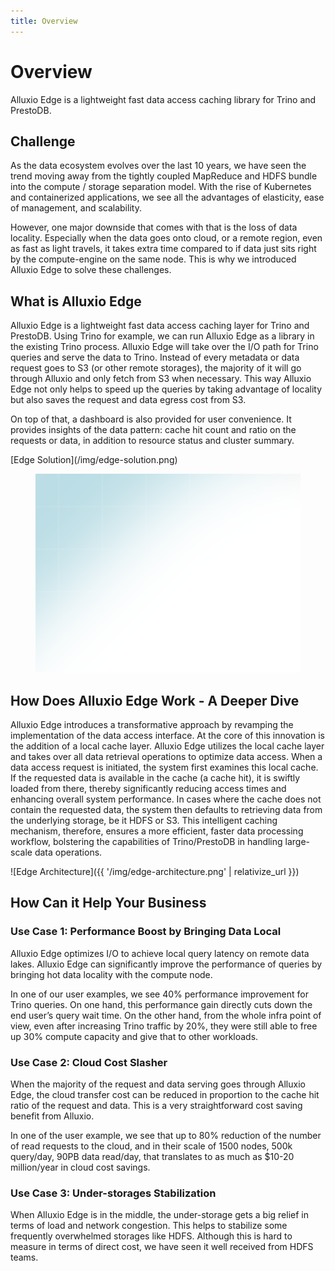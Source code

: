 ```yaml
---
title: Overview
---
```


# Overview

Alluxio Edge is a lightweight fast data access caching library for Trino and PrestoDB.

## Challenge

As the data ecosystem evolves over the last 10 years, we have seen the trend moving away from the tightly coupled MapReduce and HDFS bundle into the compute / storage separation model. With the rise of Kubernetes and containerized applications, we see all the advantages of elasticity, ease of management, and scalability.

However, one major downside that comes with that is the loss of data locality. Especially when the data goes onto cloud, or a remote region, even as fast as light travels, it takes extra time compared to if data just sits right by the compute-engine on the same node. This is why we introduced Alluxio Edge to solve these challenges.

## What is Alluxio Edge

Alluxio Edge is a lightweight fast data access caching layer for Trino and PrestoDB. Using Trino for example, we can run Alluxio Edge as a library in the existing Trino process. Alluxio Edge will take over the I/O path for Trino queries and serve the data to Trino. Instead of every metadata or data request goes to S3 (or other remote storages), the majority of it will go through Alluxio and only fetch from S3 when necessary. This way Alluxio Edge not only helps to speed up the queries by taking advantage of locality but also saves the request and data egress cost from S3.

On top of that, a dashboard is also provided for user convenience. It provides insights of the data pattern: cache hit count and ratio on the requests or data, in addition to resource status and cluster summary.

\[Edge Solution]\(/img/edge-solution.png)

<figure><img src="../../../.gitbook/assets/1.png" alt=""><figcaption></figcaption></figure>

## How Does Alluxio Edge Work - A Deeper Dive

Alluxio Edge introduces a transformative approach by revamping the implementation of the data access interface. At the core of this innovation is the addition of a local cache layer. Alluxio Edge utilizes the local cache layer and takes over all data retrieval operations to optimize data access. When a data access request is initiated, the system first examines this local cache. If the requested data is available in the cache (a cache hit), it is swiftly loaded from there, thereby significantly reducing access times and enhancing overall system performance. In cases where the cache does not contain the requested data, the system then defaults to retrieving data from the underlying storage, be it HDFS or S3. This intelligent caching mechanism, therefore, ensures a more efficient, faster data processing workflow, bolstering the capabilities of Trino/PrestoDB in handling large-scale data operations.

!\[Edge Architecture]\(\{{ '/img/edge-architecture.png' | relativize\_url \}})

## How Can it Help Your Business

### Use Case 1: Performance Boost by Bringing Data Local

Alluxio Edge optimizes I/O to achieve local query latency on remote data lakes. Alluxio Edge can significantly improve the performance of queries by bringing hot data locality with the compute node.

In one of our user examples, we see 40% performance improvement for Trino queries. On one hand, this performance gain directly cuts down the end user’s query wait time. On the other hand, from the whole infra point of view, even after increasing Trino traffic by 20%, they were still able to free up 30% compute capacity and give that to other workloads.

### Use Case 2: Cloud Cost Slasher

When the majority of the request and data serving goes through Alluxio Edge, the cloud transfer cost can be reduced in proportion to the cache hit ratio of the request and data. This is a very straightforward cost saving benefit from Alluxio.

In one of the user example, we see that up to 80% reduction of the number of read requests to the cloud, and in their scale of 1500 nodes, 500k query/day, 90PB data read/day, that translates to as much as $10-20 million/year in cloud cost savings.

### Use Case 3: Under-storages Stabilization

When Alluxio Edge is in the middle, the under-storage gets a big relief in terms of load and network congestion. This helps to stabilize some frequently overwhelmed storages like HDFS. Although this is hard to measure in terms of direct cost, we have seen it well received from HDFS teams.
